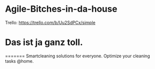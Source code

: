 # Agile-Bitches-in-da-house
Trello: https://trello.com/b/Uu2SdPCx/simple
# Das ist ja ganz toll. 
=======
Smartcleaning solutions for everyone. Optimize your cleaning tasks @home.
